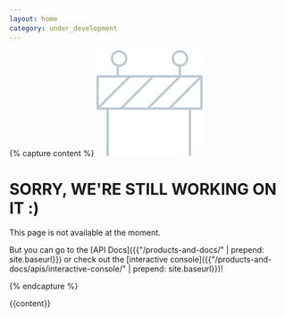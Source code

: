 ```yaml
---
layout: home
category: under_development
---
```


{% capture content %}
![Icon](/assets/img/ic-under-development.svg)

# SORRY, WE'RE STILL WORKING ON IT :)

This page is not available at the moment.

But you can go to the [API Docs]({{"/products-and-docs/" | prepend: site.baseurl}}) or check out the [interactive console]({{"/products-and-docs/apis/interactive-console/" | prepend: site.baseurl}})!

{% endcapture %}

<div class="row under_development">
    <div class="row-container">
<div class="col-xs-12 col-md-9" markdown="1">
{{content}}
</div>
    </div>
</div>
